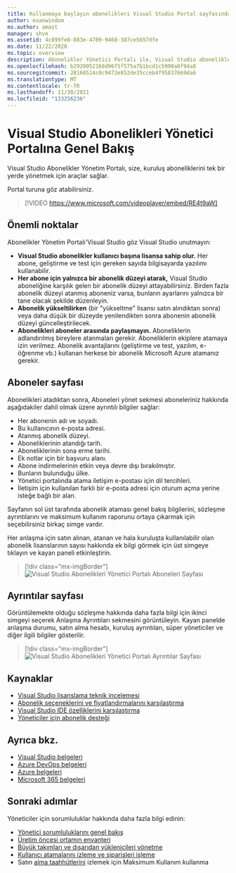 ```yaml
---
title: Kullanmaya başlayın abonelikleri Visual Studio Portal sayfasından | Visual Studio Market
author: evanwindom
ms.author: amast
manager: shve
ms.assetid: 4c099fe8-883e-4789-9468-387ce5697dfe
ms.date: 11/22/2020
ms.topic: overview
description: Abonelikler Yönetici Portalı ile, Visual Studio aboneliklerini yönetmeye nasıl başlayabilirsiniz?
ms.openlocfilehash: b2920052168d96f5f575a7b1bcd1c5990a8f94a8
ms.sourcegitcommit: 28168514c0c9472e852de35cceb4f95837669da6
ms.translationtype: MT
ms.contentlocale: tr-TR
ms.lasthandoff: 11/30/2021
ms.locfileid: "133256236"
---
```

# <a name="overview-of-the-visual-studio-subscriptions-administrator-portal"></a>Visual Studio Abonelikleri Yönetici Portalına Genel Bakış

Visual Studio Abonelikler Yönetim Portalı, size, kuruluş aboneliklerini tek bir yerde yönetmek için araçlar sağlar. 

Portal turuna göz atabilirsiniz.

> [!VIDEO https://www.microsoft.com/videoplayer/embed/RE4t9aW]

## <a name="important-considerations"></a>Önemli noktalar
Abonelikler Yönetim Portalı'Visual Studio göz Visual Studio unutmayın:
- **Visual Studio abonelikler kullanıcı başına lisansa sahip olur.** Her abone, geliştirme ve test için gereken sayıda bilgisayarda yazılımı kullanabilir.
- **Her abone için yalnızca bir abonelik düzeyi atarak,** Visual Studio aboneliğine karşılık gelen bir abonelik düzeyi attayabilirsiniz. Birden fazla abonelik düzeyi atanmış aboneniz varsa, bunların ayarlarını yalnızca bir tane olacak şekilde düzenleyin.
- **Abonelik yükseltilirken** (bir "yükseltme" lisansı satın alındıktan sonra) veya daha düşük bir düzeyde yenilendikten sonra abonenin abonelik düzeyi güncelleştirilecek.
- **Abonelikleri aboneler arasında paylaşmayın.** Aboneliklerin adlandırılmış bireylere atanmaları gerekir.  Aboneliklerin ekiplere atamaya izin verilmez.  Abonelik avantajlarını (geliştirme ve test, yazılım, e-öğrenme vb.) kullanan herkese bir abonelik Microsoft Azure atamanız gerekir.

## <a name="the-subscribers-page"></a>Aboneler sayfası
Abonelikleri atadıktan sonra, Aboneleri yönet sekmesi aboneleriniz hakkında aşağıdakiler dahil olmak üzere ayrıntılı bilgiler sağlar:
- Her abonenin adı ve soyadı.
- Bu kullanıcının e-posta adresi.
- Atanmış abonelik düzeyi.
- Aboneliklerinin atandığı tarih.
- Aboneliklerinin sona erme tarihi.
- Ek notlar için bir başvuru alanı.
- Abone indirmelerinin etkin veya devre dışı bırakılmıştır.
- Bunların bulunduğu ülke.
- Yönetici portalında atama iletişim e-postası için dil tercihleri.
- İletişim için kullanılan farklı bir e-posta adresi için oturum açma yerine isteğe bağlı bir alan.

Sayfanın sol üst tarafında abonelik ataması genel bakış bilgilerini, sözleşme ayrıntılarını ve maksimum kullanım raporunu ortaya çıkarmak için seçebilirsiniz birkaç simge vardır.

Her anlaşma için satın alınan, atanan ve hala kuruluşta kullanılabilir olan abonelik lisanslarının sayısı hakkında ek bilgi görmek için üst simgeye tıklayın ve kayan paneli etkinleştirin.
> [!div class="mx-imgBorder"]
> ![Visual Studio Abonelikleri Yönetici Portalı Aboneleri Sayfası](_img/using-admin-portal/subscribers-page.png "Aboneler sayfasında türe göre abonelik sayıları görüntülenir.")

## <a name="the-details-page"></a>Ayrıntılar sayfası
Görüntülemekte olduğu sözleşme hakkında daha fazla bilgi için ikinci simgeyi seçerek Anlaşma Ayrıntıları sekmesini görüntüleyin. Kayan panelde anlaşma durumu, satın alma hesabı, kuruluş ayrıntıları, süper yöneticiler ve diğer ilgili bilgiler gösterilir.
> [!div class="mx-imgBorder"]
> ![Visual Studio Abonelikleri Yönetici Portalı Ayrıntılar Sayfası](_img/using-admin-portal/details-page.png "Ayrıntılar sayfasında, süper yöneticilerinizin adları da dahil olmak üzere sözleşmeniz hakkında bilgiler görüntülenir.")

## <a name="resources"></a>Kaynaklar
- [Visual Studio lisanslama teknik incelemesi](https://visualstudio.microsoft.com/wp-content/uploads/2019/06/Visual-Studio-Licensing-Whitepaper-May-2019.pdf)
- [Abonelik seçeneklerini ve fiyatlandırmalarını karşılaştırma](https://visualstudio.microsoft.com/vs/pricing)
- [Visual Studio IDE özelliklerini karşılaştırma](https://visualstudio.microsoft.com/vs/compare)
- [Yöneticiler için abonelik desteği](https://aka.ms/VSSAdminSupport)

## <a name="see-also"></a>Ayrıca bkz.
- [Visual Studio belgeleri](/visualstudio/)
- [Azure DevOps belgeleri](/azure/devops/)
- [Azure belgeleri](/azure/)
- [Microsoft 365 belgeleri](/microsoft-365/)

## <a name="next-steps"></a>Sonraki adımlar
Yöneticiler için sorumluluklar hakkında daha fazla bilgi edinin:
- [Yönetici sorumluluklarını genel bakış](admin-responsibilities.md)
- [Üretim öncesi ortamın envanteri](admin-inventory.md)
- [Büyük takımları ve dışarıdan yüklenicileri yönetme](manage-teams.md)
- [Kullanıcı atamalarını izleme ve siparişleri işleme](assignments-orders.md)
- Satın [alma taahhütlerini](maximum-usage.md) izlemek için Maksimum Kullanım kullanma
